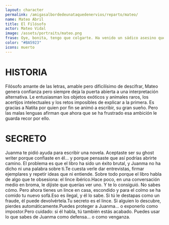 ```yaml
---
layout: character
permalink: /amigasalbordedeunataquedenervios/reparto/mateo/
name: Mateo Abril
title: El Filósofo
actor: Mateo Vidal
image: /assets/portraits/mateo.png
frase: Oye, bonita, tengo que colgarte. Ha venido un sádico asesino que está destrozándome vivo.
color: "#BA5923"
icons: muerto
---
```


# HISTORIA

Filósofo amante de las letras, amable pero dificilísimo de descifrar, Mateo genera confianza pero siempre deja la puerta abierta a una interpretación alternativa. Le entusiasman los objetos exóticos y animales raros, los acertijos intelectuales y los retos imposibles de explicar a la primera. Es gracias a Natita por quien por fin se animó a escribir, su gran sueño. Pero las malas lenguas afirman que ahora que se ha frustrado esa ambición le guarda recor por ello.

# SECRETO

Juanma te pidió ayuda para escribir una novela. Aceptaste ser su ghost writer porque confiaste en él… y porque pensaste que así podrías abrirte camino. El problema es que el libro ha sido un éxito brutal, y Juanma no ha dicho ni una palabra sobre ti.Te cuesta verle dar entrevistas, firmar ejemplares y repetir ideas que ni entiende. Sobre todo porque el libro habla de algo que te obsesiona: el lince ibérico.Hace poco, en una conversación medio en broma, le dijiste que querías ver uno. Y te lo consiguió. No sabes cómo. Pero ahora tienes un lince en casa, escondido y para el colmo se ha comido tu nuevo sofá.Eso es ilegal, y él lo sabe. Si tú le destapas como un fraude, él puede devolvértela.Tu secreto es el lince. Si alguien lo descubre, pierdes automáticamente.Puedes proteger a Juanma… o exponerlo como impostor.Pero cuidado: si él habla, tú también estás acabado. Puedes usar lo que sabes de Juanma como defensa… o como venganza.
